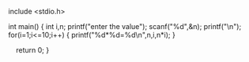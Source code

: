 include <stdio.h>

int main()
{
    int i,n;
    printf("enter the value");
    scanf("%d",&n);
    printf("\n");
    for(i=1;i<=10;i++)
    {
        printf("%d*%d=%d\n",n,i,n*i);
    }

    return 0;
}
